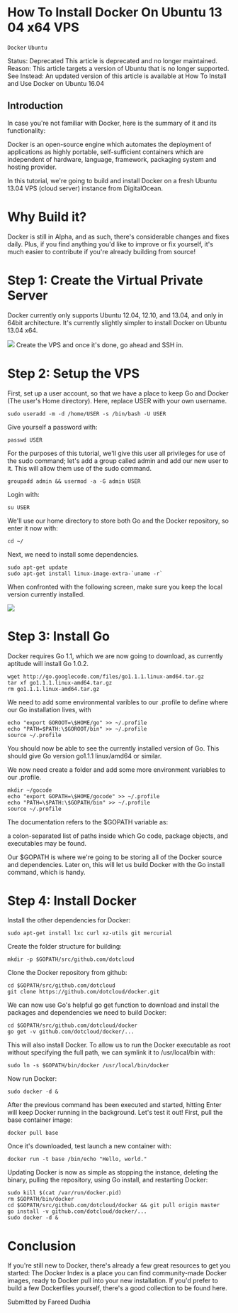 # How To Install Docker On Ubuntu 13 04 x64 VPS

```Docker``` ```Ubuntu```



Status: Deprecated
This article is deprecated and no longer maintained.
Reason:
This article targets a version of Ubuntu that is no longer supported.
See Instead:
An updated version of this article is available at  How To Install and Use Docker on Ubuntu 16.04

## Introduction


In case you're not familiar with Docker, here is the summary of it and its functionality:



  Docker is an open-source engine which automates the deployment of applications as highly portable,
  self-sufficient containers which are independent of hardware,
  language, framework, packaging system and hosting provider.

In this tutorial, we're going to build and install Docker on a fresh Ubuntu 13.04 VPS (cloud server) instance from DigitalOcean.


# Why Build it?


Docker is still in Alpha, and as such, there's considerable changes and fixes daily. Plus, if you find anything you'd like to improve or fix yourself, it's much easier to contribute if you're already building from source!


# Step 1: Create the Virtual Private Server


Docker currently only supports Ubuntu 12.04, 12.10, and 13.04, and only in 64bit architecture. It's currently slightly simpler to install Docker on Ubuntu 13.04 x64.


![](https://assets.digitalocean.com/articles/docker/img1.png)
Create the VPS and once it's done, go ahead and SSH in.


# Step 2: Setup the VPS


First, set up a user account, so that we have a place to keep Go and Docker (The user's Home directory). Here, replace USER with your own username.


```
sudo useradd -m -d /home/USER -s /bin/bash -U USER

```


Give yourself a password with:


```
passwd USER

```


For the purposes of this tutorial, we'll give this user all privileges for use of the sudo command; let's add a group called admin and add our new user to it. This will allow them use of the sudo command.


```
groupadd admin && usermod -a -G admin USER

```


Login with:


```
su USER

```


We'll use our home directory to store both Go and the Docker repository, so enter it now with:


```
cd ~/

```


Next, we need to install some dependencies.


```
sudo apt-get update
sudo apt-get install linux-image-extra-`uname -r`

```


When confronted with the following screen, make sure you keep the local version currently installed.


![](https://assets.digitalocean.com/articles/docker/img2.png)
# Step 3: Install Go


Docker requires Go 1.1, which we are now going to download, as currently aptitude will install Go 1.0.2.


```
wget http://go.googlecode.com/files/go1.1.1.linux-amd64.tar.gz
tar xf go1.1.1.linux-amd64.tar.gz
rm go1.1.1.linux-amd64.tar.gz

```


We need to add some environmental varibles to our .profile to define where our Go installation lives, with


```
echo "export GOROOT=\$HOME/go" >> ~/.profile
echo "PATH=$PATH:\$GOROOT/bin" >> ~/.profile
source ~/.profile

```


You should now be able to see the currently installed version of Go. This should give Go version go1.1.1 linux/amd64 or similar.


We now need create a folder and add some more environment variables to our .profile.


```
mkdir ~/gocode
echo "export GOPATH=\$HOME/gocode" >> ~/.profile
echo "PATH=\$PATH:\$GOPATH/bin" >> ~/.profile
source ~/.profile

```


The documentation refers to the $GOPATH variable as:



  a colon-separated list of paths inside which Go code, package objects, and executables may be found.

Our $GOPATH is where we're going to be storing all of the Docker source and dependencies. Later on, this will let us build Docker with the Go install command, which is handy.


# Step 4: Install Docker


Install the other dependencies for Docker:


```
sudo apt-get install lxc curl xz-utils git mercurial

```


Create the folder structure for building:


```
mkdir -p $GOPATH/src/github.com/dotcloud

```


Clone the Docker repository from github:


```
cd $GOPATH/src/github.com/dotcloud
git clone https://github.com/dotcloud/docker.git

```


We can now use Go's helpful go get function to download and install the packages and dependencies we need to build Docker:


```
cd $GOPATH/src/github.com/dotcloud/docker
go get -v github.com/dotcloud/docker/...

```


This will also install Docker. To allow us to run the Docker executable as root without specifying the full path, we can symlink it to /usr/local/bin with:


```
sudo ln -s $GOPATH/bin/docker /usr/local/bin/docker

```


Now run Docker:


```
sudo docker -d &

```


After the previous command has been executed and started, hitting Enter will keep Docker running in the background. Let's test it out! First, pull the base container image:


```
docker pull base

```


Once it's downloaded, test launch a new container with:


```
docker run -t base /bin/echo "Hello, world."

```


Updating Docker is now as simple as stopping the instance, deleting the binary, pulling the repository, using Go install, and restarting Docker:


```
sudo kill $(cat /var/run/docker.pid)
rm $GOPATH/bin/docker
cd $GOPATH/src/github.com/dotcloud/docker && git pull origin master
go install -v github.com/dotcloud/docker/...
sudo docker -d &

```


# Conclusion


If you're still new to Docker, there's already a few great resources to get you started:
The Docker Index is a place you can find community-made Docker images, ready to Docker pull into your new installation.
If you'd prefer to build a few Dockerfiles yourself, there's a good collection to be found here.


 Submitted by  Fareed Dudhia 
